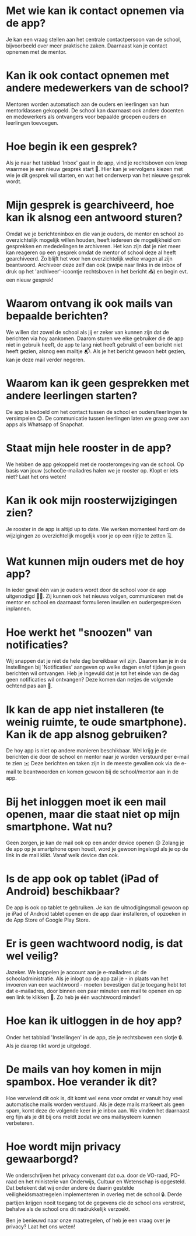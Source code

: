 # Met wie kan ik contact opnemen via de app?
Je kan een vraag stellen aan het centrale contactpersoon van de school, bijvoorbeeld over meer praktische zaken. Daarnaast kan je contact opnemen met de mentor.

# Kan ik ook contact opnemen met andere medewerkers van de school?
Mentoren worden automatisch aan de ouders en leerlingen van hun mentorklassen gekoppeld. De school kan daarnaast ook andere docenten en medewerkers als ontvangers voor bepaalde groepen ouders en leerlingen toevoegen.

# Hoe begin ik een gesprek?
Als je naar het tabblad 'Inbox' gaat in de app, vind je rechtsboven een knop waarmee je een nieuw gesprek start 💬. Hier kan je vervolgens kiezen met wie je dit gesprek wil starten, en wat het onderwerp van het nieuwe gesprek wordt.

# Mijn gesprek is gearchiveerd, hoe kan ik alsnog een antwoord sturen?
Omdat we je berichteninbox en die van je ouders, de mentor en school zo overzichtelijk mogelijk willen houden, heeft iedereen de mogelijkheid om gesprekken en mededelingen te archiveren. Het kan zijn dat je niet meer kan reageren op een gesprek omdat de mentor of school deze al heeft gearchiveerd. Zo blijft het voor hen overzichtelijk welke vragen al zijn beantwoord. Archiveer deze zelf dan ook (swipe naar links in de inbox of druk op het 'archiveer'-icoontje rechtsboven in het bericht 📥) en begin evt. een nieuw gesprek!

# Waarom ontvang ik ook mails van bepaalde berichten?
We willen dat zowel de school als jij er zeker van kunnen zijn dat de berichten via hoy aankomen. Daarom sturen we elke gebruiker die de app niet in gebruik heeft, de app te lang niet heeft gebruikt of een bericht niet heeft gezien, alsnog een mailtje 📬. Als je het bericht gewoon hebt gezien, kan je deze mail verder negeren.

# Waarom kan ik geen gesprekken met andere leerlingen starten?
De app is bedoeld om het contact tussen de school en ouders/leerlingen te versimpelen 😌. De communicatie tussen leerlingen laten we graag over aan apps als Whatsapp of Snapchat.

# Staat mijn hele rooster in de app?
We hebben de app gekoppeld met de roosteromgeving van de school. Op basis van jouw (school)e-mailadres halen we je rooster op. Klopt er iets niet? Laat het ons weten!

# Kan ik ook mijn roosterwijzigingen zien?
Je rooster in de app is altijd up to date. We werken momenteel hard om de wijzigingen zo overzichtelijk mogelijk voor je op een rijtje te zetten 🗓.

# Wat kunnen mijn ouders met de hoy app?
In ieder geval één van je ouders wordt door de school voor de app uitgenodigd 🙋‍♀️. Zij kunnen ook het nieuws volgen, communiceren met de mentor en school en daarnaast formulieren invullen en oudergesprekken inplannen.

# Hoe werkt het "snoozen" van notificaties?
Wij snappen dat je niet de hele dag bereikbaar wil zijn. Daarom kan je in de Instellingen bij 'Notificaties' aangeven op welke dagen en/of tijden je geen berichten wil ontvangen. Heb je ingevuld dat je tot het einde van de dag geen notificaties wil ontvangen? Deze komen dan netjes de volgende ochtend pas aan 📲.

# Ik kan de app niet installeren (te weinig ruimte, te oude smartphone). Kan ik de app alsnog gebruiken?
De hoy app is niet op andere manieren beschikbaar. Wel krijg je de berichten die door de school en mentor naar je worden verstuurd per e-mail te zien ✉️ Deze berichten en taken zijn in de meeste gevallen ook via de e-mail te beantwoorden en komen gewoon bij de school/mentor aan in de app.

# Bij het inloggen moet ik een mail openen, maar die staat niet op mijn smartphone. Wat nu?
Geen zorgen, je kan de mail ook op een ander device openen 😌 Zolang je de app op je smartphone open houdt, word je gewoon ingelogd als je op de link in de mail klikt. Vanaf welk device dan ook.

# Is de app ook op tablet (iPad of Android) beschikbaar?
De app is ook op tablet te gebruiken. Je kan de uitnodigingsmail gewoon op je iPad of Android tablet openen en de app daar installeren, of opzoeken in de App Store of Google Play Store.

# Er is geen wachtwoord nodig, is dat wel veilig?
Jazeker. We koppelen je account aan je e-mailadres uit de schooladministratie. Als je inlogt op de app zal je - in plaats van het invoeren van een wachtwoord - moeten bevestigen dat je toegang hebt tot dat e-mailadres, door binnen een paar minuten een mail te openen en op een link te klikken 🔗. Zo heb je één wachtwoord minder!

# Hoe kan ik uitloggen in de hoy app?
Onder het tabblad 'Instellingen' in de app, zie je rechtsboven een slotje 🔒. Als je daarop tikt word je uitgelogd.

# De mails van hoy komen in mijn spambox. Hoe verander ik dit?
Hoe vervelend dit ook is, dit komt wel eens voor omdat er vanuit hoy veel automatische mails worden verstuurd. Als je deze mails markeert als geen spam, komt deze de volgende keer in je inbox aan. We vinden het daarnaast erg fijn als je dit bij ons meldt zodat we ons mailsysteem kunnen verbeteren.

# Hoe wordt mijn privacy gewaarborgd?
We onderschrijven het privacy convenant dat o.a. door de VO-raad, PO-raad en het ministerie van Onderwijs, Cultuur en Wetenschap is opgesteld. Dat betekent dat wij onder andere de daarin gestelde veiligheidsmaatregelen implementeren in overleg met de school 🔒. Derde partijen krijgen nooit toegang tot de gegevens die de school ons verstrekt, behalve als de school ons dit nadrukkelijk verzoekt.

Ben je benieuwd naar onze maatregelen, of heb je een vraag over je privacy? Laat het ons weten!
